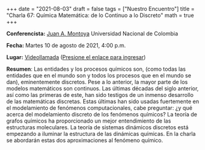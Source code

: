 +++
date      = "2021-08-03"
draft     = false
tags      = ["Nuestro Encuentro"]
title     = "Charla 67: Química Matemática: de lo Continuo a lo Discreto"
math      = true
+++

**Conferencista:**  [Juan A. Montoya]() Universidad Nacional de Colombia

**Fecha:** Martes 10 de agosto de 2021, 4:00 p.m.

**Lugar:** [Videollamada](https://meet.google.com/izy-pzig-pbf)  ([Presione el enlace para ingresar](https://meet.google.com/izy-pzig-pbf))

**Resumen**: Las entidades y los procesos químicos son, (como todas las entidades que en el mundo son y todos los procesos que en el mundo se dan), eminentemente discretos.  Pese a lo anterior, la mayor parte de los modelos matemáticos son continuos. Las últimas décadas del siglo anterior, así como las primeras de este, han sido testigos de un inmenso desarrollo de las matemáticas discretas. Estas últimas han sido usadas fuertemente en el modelamiento de fenómenos computacionales, cabe preguntar: ¿y qué acerca del modelamiento discreto de los fenómenos químicos?
La teoría de grafos químicos ha proporcionado un mejor entendimiento de las estructuras moleculares. La teoría de sistemas dinámicos discretos está empezando a iluminar la estructura de las dinámicas químicas.  En la charla se abordarán estas dos aproximaciones al fenómeno químico. 
